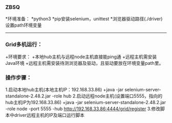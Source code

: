 ### ZBSQ
*环境准备：
*python3
*pip安装selenium，unittest
*浏览器驱动路径(./driver)设置path环境变量
***
### Grid多机运行：
+环境要求：
   +本地hub主机与远程node主机直接能ping通
   +远程主机需安装Java环境
   +远程主机需安装待测浏览器及驱动，且驱动要放在环境变量path里。
### 操作步骤：
1.启动本地hub主机(本地主机IP：192.168.33.86)
    +java -jar selenium-server-standalone-2.48.2.jar -role hub
2.启动远程node主机(设置端口5555，指向的hub主机IP为192.168.33.86)
    +java -jar selenium-server-standalone-2.48.2.jar -role node -port 5555 -hub http://192.168.33.86:4444/grid/register
3.修改脚本中driver远程主机的IP及端口运行脚本
